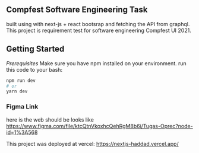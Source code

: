 ## Compfest Software Engineering Task

 

built using with next-js + react bootsrap and fetching the API from graphql. This project is requirement test for software engineering Compfest UI 2021.


## Getting Started

_Prerequisites_
Make sure you have npm installed on your environment. run this code to your bash: 
```bash
npm run dev
# or
yarn dev
```


### Figma Link
here is the web should be looks like 
https://www.figma.com/file/ktcQtnVkoxhcQehRgM8b6i/Tugas-Oprec?node-id=1%3A568



This project was deployed at vercel:
https://nextjs-haddad.vercel.app/
